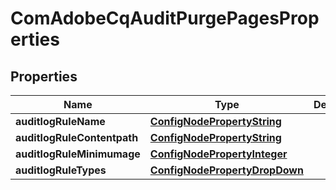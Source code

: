 
# ComAdobeCqAuditPurgePagesProperties

## Properties
Name | Type | Description | Notes
------------ | ------------- | ------------- | -------------
**auditlogRuleName** | [**ConfigNodePropertyString**](ConfigNodePropertyString.md) |  |  [optional]
**auditlogRuleContentpath** | [**ConfigNodePropertyString**](ConfigNodePropertyString.md) |  |  [optional]
**auditlogRuleMinimumage** | [**ConfigNodePropertyInteger**](ConfigNodePropertyInteger.md) |  |  [optional]
**auditlogRuleTypes** | [**ConfigNodePropertyDropDown**](ConfigNodePropertyDropDown.md) |  |  [optional]



